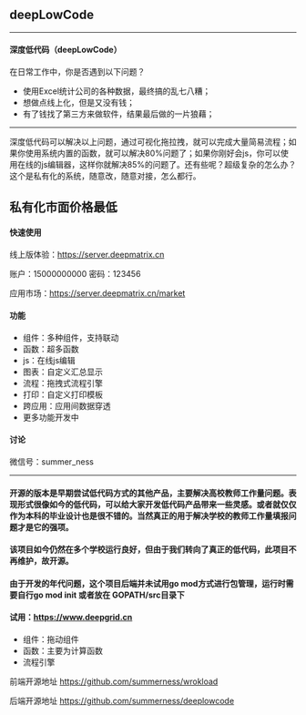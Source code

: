 ## deepLowCode
----
#### 深度低代码（deepLowCode）
在日常工作中，你是否遇到以下问题？

 - 使用Excel统计公司的各种数据，最终搞的乱七八糟；
 - 想做点线上化，但是又没有钱；
 - 有了钱找了第三方来做软件，结果最后做的一片狼藉；
--- 
 深度低代码可以解决以上问题，通过可视化拖拉拽，就可以完成大量简易流程；如果你使用系统内置的函数，就可以解决80%问题了；如果你刚好会js，你可以使用在线的js编辑器，这样你就解决85%的问题了。还有些呢？超级复杂的怎么办？这个是私有化的系统，随意改，随意对接，怎么都行。
 
**私有化市面价格最低**
---
#### 快速使用
线上版体验：<https://server.deepmatrix.cn>

账户：15000000000 密码：123456

应用市场：<https://server.deepmatrix.cn/market>

#### 功能

 - 组件：多种组件，支持联动
 - 函数：超多函数
 - js：在线js编辑
 - 图表：自定义汇总显示
 - 流程：拖拽式流程引擎
 - 打印：自定义打印模板
 - 跨应用：应用间数据穿透
 - 更多功能开发中

#### 讨论
微信号：summer_ness

--------

#### 开源的版本是早期尝试低代码方式的其他产品，主要解决高校教师工作量问题。表现形式很像如今的低代码，可以给大家开发低代码产品带来一些灵感。或者就仅仅作为本科的毕业设计也是很不错的。当然真正的用于解决学校的教师工作量填报问题才是它的强项。
#### 该项目如今仍然在多个学校运行良好，但由于我们转向了真正的低代码，此项目不再维护，故开源。
#### 由于开发的年代问题，这个项目后端并未试用go mod方式进行包管理，运行时需要自行go mod init 或者放在 GOPATH/src目录下
#### 试用：<https://www.deepgrid.cn>

- 组件：拖动组件
- 函数：主要为计算函数
- 流程引擎

前端开源地址 <https://github.com/summerness/wrokload>

后端开源地址 <https://github.com/summerness/deeplowcode>


